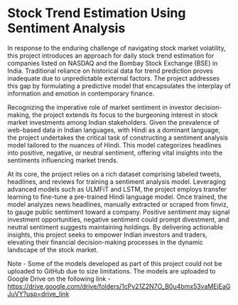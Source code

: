 # Stock Trend Estimation Using Sentiment Analysis 

In response to the enduring challenge of navigating stock market volatility, this project introduces an approach for daily stock trend estimation for companies listed on NASDAQ and the Bombay Stock Exchange (BSE) in India. Traditional reliance on historical data for trend prediction proves inadequate due to unpredictable external factors. The project addresses this gap by formulating a predictive model that encapsulates the interplay of information and emotion in contemporary finance.

Recognizing the imperative role of market sentiment in investor decision-making, the project extends its focus to the burgeoning interest in stock market investments among Indian stakeholders. Given the prevalence of web-based data in Indian languages, with Hindi as a dominant language, the project undertakes the critical task of constructing a sentiment analysis model tailored to the nuances of Hindi. This model categorizes headlines into positive, negative, or neutral sentiment, offering vital insights into the sentiments influencing market trends.

At its core, the project relies on a rich dataset comprising labeled tweets, headlines, and reviews for training a sentiment analysis model. Leveraging advanced models such as ULMFiT and LSTM, the project employs transfer learning to fine-tune a pre-trained Hindi language model. Once trained, the model analyzes news headlines, manually extracted or scraped from finviz, to gauge public sentiment toward a company. Positive sentiment may signal investment opportunities, negative sentiment could prompt divestment, and neutral sentiment suggests maintaining holdings. By delivering actionable insights, this project seeks to empower Indian investors and traders, elevating their financial decision-making processes in the dynamic landscape of the stock market.

Note - 
Some of the models developed as part of this project could not be uploaded to GitHub due to size limitations. The models are uploaded to Google Drive on the following link - https://drive.google.com/drive/folders/1cPy21Z2N7O_B0u4bmx53vaMEjEaGJuVY?usp=drive_link
